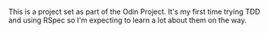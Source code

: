 This is a project set as part of the Odin Project. It's my first time trying TDD
and using RSpec so I'm expecting to learn a lot about them on the way.